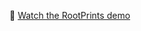 🎥 [Watch the RootPrints demo](https://drive.google.com/file/d/1WUBT_1Nou8bEjPbc-zrptHC3-9bI5sYO/view?usp=sharing)
